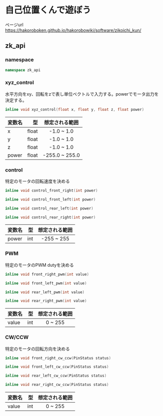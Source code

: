 # 自己位置くんで遊ぼう

ページurl https://hakoroboken.github.io/hakorobowiki/software/zikoichi_kun/

## zk_api

### namespace
```C++
namespace zk_api
```

### xyz_control

水平方向をxy、回転をzで表し単位ベクトルで入力する。powerでモータ出力を決定する。

```C++
inline void xyz_control(float x, float y, float z, float power)
```

| 変数名 | 型 | 想定される範囲 |
|:-----------|------------:|:------------:|
| x       | float        | -1.0 ~ 1.0         |
| y       | float        | -1.0 ~ 1.0         |
| z       | float        | -1.0 ~ 1.0         |
| power   | float        | -255.0 ~ 255.0     |

### control

特定のモータの回転速度を決める

```C++
inline void control_front_right(int power)
```
```C++
inline void control_front_left(int power)
```
```C++
inline void control_rear_left(int power)
```
```C++
inline void control_rear_right(int power)
```

| 変数名 | 型 | 想定される範囲 |
|:-----------|------------:|:------------:|
| power   | int        | -255 ~ 255    |


### PWM

特定のモータのPWM dutyを決める

```C++
inline void front_right_pwm(int value)
```
```C++
inline void front_left_pwm(int value)
```
```C++
inline void rear_left_pwm(int value)
```
```C++
inline void rear_right_pwm(int value)
```

| 変数名 | 型 | 想定される範囲 |
|:-----------|------------:|:------------:|
| value   | int        | 0 ~ 255    |

### CW/CCW

特定のモータの回転方向を決める

```C++
inline void front_right_cw_ccw(PinStatus status)
```
```C++
inline void front_left_cw_ccw(PinStatus status)
```
```C++
inline void rear_left_cw_ccw(PinStatus status)
```
```C++
inline void rear_right_cw_ccw(PinStatus status)
```

| 変数名 | 型 | 想定される範囲 |
|:-----------|------------:|:------------:|
| value   | int        | 0 ~ 255    |
